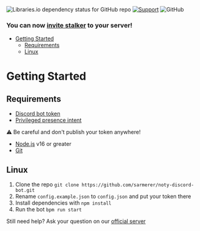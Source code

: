 ![Libraries.io dependency status for GitHub repo](https://img.shields.io/librariesio/github/sarmerer/stalker-discord-bot)
[![Support](https://discordapp.com/api/guilds/772146400792281128/embed.png)](https://discord.gg/JB94rhqmVA)
![GitHub](https://img.shields.io/github/license/sarmerer/stalker-discord-bot)

### You can now [invite stalker](https://top.gg/bot/466896345341362176) to your server!

- [Getting Started](#getting-started)
  - [Requirements](#requirements)
  - [Linux](#linux)

# Getting Started
## Requirements
* [Discord bot token](https://discordjs.guide/preparations/setting-up-a-bot-application.html#creating-your-bot)
* [Privileged presence intent](https://discord.com/developers/applications/<your-bot-id>/bot)

⚠️ Be careful and don't publish your token anywhere!
* [Node.js](https://nodejs.org) v16 or greater
* [Git](https://git-scm.com/downloads)


## Linux

1. Clone the repo `git clone https://github.com/sarmerer/noty-discord-bot.git`
2. Rename `config.example.json` to `config.json` and put your token there
3. Install dependencies with `npm install`
4. Run the bot `bpm run start`

Still need help? Ask your question on our [official server](https://discord.gg/JB94rhqmVA)